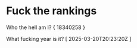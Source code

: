 # Fuck the rankings

Who the hell am I?
{ 18340258 }

What fucking year is it?
[ 2025-03-20T20:23:20Z ]
